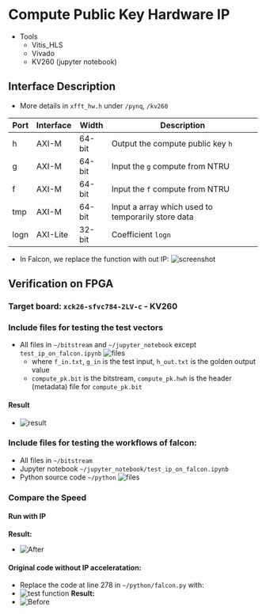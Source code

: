 # Compute Public Key Hardware IP

- Tools
  - Vitis_HLS
  - Vivado
  - KV260 (jupyter notebook)

## Interface Description

- More details in `xfft_hw.h` under `/pynq`, `/kv260`

| Port | Interface | Width | Description |
| ---- | --------- | ----- | ----------- |
| h    | AXI-M     | 64-bit| Output the compute public key `h` |
| g    | AXI-M     | 64-bit| Input the `g` compute from NTRU |
| f    | AXI-M     | 64-bit| Input the `f` compute from NTRU |
| tmp  | AXI-M     | 64-bit| Input a array which used to temporarily store data |
| logn | AXI-Lite  | 32-bit| Coefficient `logn` |

- In Falcon, we replace the function with out IP:
  ![screenshot](https://github.com/vic9112/PQC_Falcon/assets/137171415/c264aa6f-ad77-4dd1-a9ba-b8f03d0ce58b)

##  Verification on FPGA

### Target board: `xck26-sfvc784-2LV-c` - KV260

### Include files for testing the test vectors
- All files in `~/bitstream` and `~/jupyter_notebook` except `test_ip_on_falcon.ipynb`
  ![files](https://github.com/vic9112/PQC_Falcon/assets/137171415/8489db9b-a444-4290-94b6-3b12d924e0dc)
  - where `f_in.txt`, `g_in` is the test input, `h_out.txt` is the golden output value
  - `compute_pk.bit` is the bitstream, `compute_pk.hwh` is the header (metadata) file for `compute_pk.bit`
  
#### Result
- ![result](https://github.com/vic9112/PQC_Falcon/assets/137171415/5e92c48d-3d93-412a-b31e-73a3edd74e8b)

### Include files for testing the workflows of falcon:
- All files in `~/bitstream`
- Jupyter notebook `~/jupyter_notebook/test_ip_on_falcon.ipynb`
- Python source code `~/python`
  ![files](https://github.com/vic9112/PQC_Falcon/assets/137171415/92323317-972c-4440-a143-c036e41c0ccc)

### Compare the Speed

#### Run with IP
**Result:**
- ![After](https://github.com/vic9112/PQC_Falcon/assets/137171415/93a67df1-860e-4d3e-bb26-cfc08b2da983)

#### Original code without IP acceleratation:
- Replace the code at line 278 in `~/python/falcon.py` with:
- ![test function](https://github.com/vic9112/PQC_Falcon/assets/137171415/ec346d5a-e29b-4900-a44b-3bc6d5b78d38)
**Result:**
- ![Before](https://github.com/vic9112/PQC_Falcon/assets/137171415/9f4fb2d3-94a5-4b8d-a182-9fb83e20f56f)




